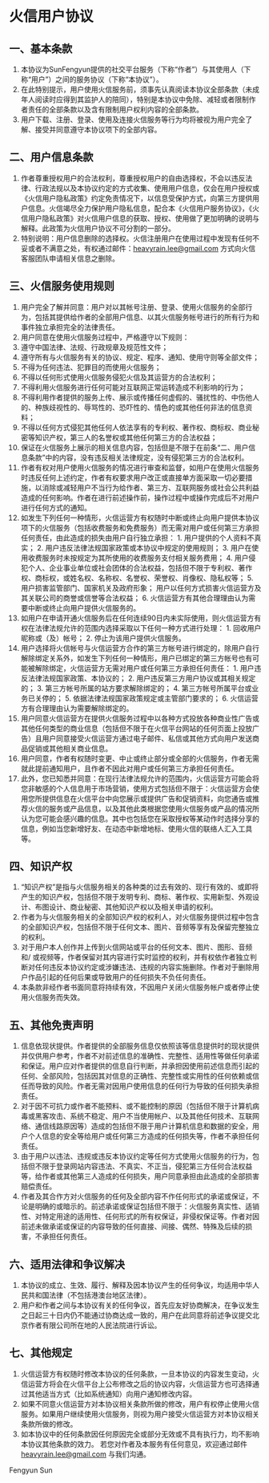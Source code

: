 # 火信用户协议

## 一、基本条款
1. 本协议为SunFengyun提供的社交平台服务（下称“作者”）与其使用人（下称“用户”）之间的服务协议（下称“本协议”）。
2. 在此特别提示，用户使用火信服务前，须事先认真阅读本协议全部条款（未成年人阅读时应得到其监护人的陪同），特别是本协议中免除、减轻或者限制作者责任的全部条款以及含有限制用户权利内容的全部条款。
3. 用户下载、注册、登录、使用及连接火信服务等行为均将被视为用户完全了解、接受并同意遵守本协议项下的全部内容。

## 二、用户信息条款
1. 作者尊重授权用户的合法权利，尊重授权用户的自由选择权，不会以违反法律、行政法规以及本协议约定的方式收集、使用用户信息，仅会在用户授权或《火信用户隐私政策》约定免责情况下，以信息受保护方式，向第三方提供用户信息。火信竭尽全力保护用户隐私信息，配合本《火信用户服务协议》，《火信用户隐私政策》对火信用户信息的获取、授权、使用做了更加明确的说明与解释。此政策为火信用户协议不可分割的一部分。
2. 特别说明：用户信息删除的选择权。火信注册用户在使用过程中发现有任何不妥或者不满意之处，有权通过邮件：heavyrain.lee@gmail.com 方式向火信客服团队申请相关信息之删除。

## 三、火信服务使用规则
1. 用户完全了解并同意：用户对以其帐号注册、登录、使用火信服务的全部行为，包括其提供给作者的全部用户信息、以其火信服务帐号进行的所有行为和事件独立承担完全的法律责任。
2. 用户同意在使用火信服务过程中，严格遵守以下规则：
  1. 遵守中国法律、法规、行政规章及规范性文件；
  2. 遵守所有与火信服务有关的协议、规定、程序、通知、使用守则等全部文件；
  3. 不得为任何违法、犯罪目的而使用火信服务；
  4. 不得以任何形式使用火信服务侵犯火信及其运营方的合法权利；
  5. 不得利用火信服务进行任何可能对互联网正常运转造成不利影响的行为；
  6. 不得利用作者提供的服务上传、展示或传播任何虚假的、骚扰性的、中伤他人的、种族歧视性的、辱骂性的、恐吓性的、情色的或其他任何非法的信息资料；
  7. 不得以任何方式侵犯其他任何人依法享有的专利权、著作权、商标权、商业秘密等知识产权，第三人的名誉权或其他任何第三方的合法权益；
  8. 保证在火信服务上展示的相关信息内容，包括但是不限于在前条“二、用户信息条款”中的内容，没有违反相关法律规定，没有侵犯第三方的合法权利。
3. 作者有权对用户使用火信服务的情况进行审查和监督，如用户在使用火信服务时违反任何上述约定，作者有权要求用户改正或直接单方面采取一切必要措施，以消除或减轻用户不当行为给作者、第三方、互联网服务或社会公共利益造成的任何影响。作者在进行前述操作前，操作过程中或操作完成后不对用户进行任何方式的通知。
  1. 如发生下列任何一种情形，火信运营方有权随时中断或终止向用户提供本协议项下的火信服务（包括收费服务和免费服务）而无需对用户或任何第三方承担任何责任，由此造成的损失由用户自行独立承担：
    1. 用户提供的个人资料不真实；
    2. 用户违反法律法规国家政策或本协议中规定的使用规则；
    3. 用户在使用收费服务时未按规定为其所使用的收费服务支付相关服务费用；
    4. 用户侵犯个人、企业事业单位或社会团体的合法权益，包括但不限于专利权、著作权、商标权，或姓名权、名称权、名誉权、荣誉权、肖像权、隐私权等；
    5. 用户损害监管部门、国家机关及政府形象；
用户以任何方式损害火信运营方及其关联公司的商誉或信誉等合法权益；
    6. 火信运营方有其他合理理由认为需要中断或终止向用户提供火信服务的。
  2. 如用户在申请开通火信服务后在任何连续90日内未实际使用，则火信运营方有权在法律法规允许的范围内选择采取以下任何一种方式进行处理：
    1. 回收用户昵称或（及）帐号；
    2. 停止为该用户提供火信服务。
  3. 用户选择将火信帐号与火信运营方合作的第三方帐号进行绑定的，除用户自行解除绑定关系外，如发生下列任何一种情形，用户已绑定的第三方帐号也有可能被解除绑定，火信运营方无需对用户或任何第三方承担任何责任：
    1. 用户违反法律法规国家政策、本协议的；
    2. 用户违反第三方用户协议或其相关规定的；
    3. 第三方帐号所属的站方要求解除绑定的；
    4. 第三方帐号所属平台或业务已关停的；
    5. 依据法律法规国家政策规定或主管部门要求的；
    6. 火信运营方有合理理由认为需要解除绑定的。
  4. 用户同意火信运营方在提供火信服务过程中以各种方式投放各种商业性广告或其他任何类型的商业信息（包括但不限于在火信平台网站的任何页面上投放广告）且用户同意接受火信运营方通过电子邮件、私信或其他方式向用户发送商品促销或其他相关商业信息。
  5. 用户同意，作者有权随时变更、中止或终止部分或全部的火信服务，作者无需就此提前通知用户，且作者不因此对用户或任何第三方承担任何责任。
  6. 此外，您已知悉并同意：在现行法律法规允许的范围内，火信运营方可能会将您非敏感的个人信息用于市场营销，使用方式包括但不限于：火信运营方会使用您所提供信息在火信平台中向您展示或提供广告和促销资料，向您通告或推荐火信的服务或产品信息，以及其他此类根据您使用火信服务或产品的情况所认为您可能会感兴趣的信息。其中也包括您在采取授权等某动作时选择分享的信息，例如当您新增好友、在动态中新增地标、使用火信的联络人汇入工具等。

## 四、知识产权
1. “知识产权”是指与火信服务相关的各种类的过去有效的、现行有效的、或即将产生的知识产权，包括但不限于发明专利、商标、著作权、实用新型、外观设计、布图设计、商业秘密、其他知识产权以及相关申请的权利。
2. 作者为与火信服务相关的全部知识产权的权利人，对火信服务提供过程中包含的全部知识产权，包括但不限于任何文本、图片、音频等享有及保留完整独立的权利。
3. 对于用户本人创作并上传到火信网站或平台的任何文本、图片、图形、音频和/ 或视频等，作者保留对其内容进行实时监控的权利，并有权依作者独立判断对任何违反本协议约定或涉嫌违法、违规的内容实施删除。作者对于删除用户作品引起的任何后果或导致用户的任何损失不负任何责任。
4. 本条款非经作者书面同意将持续有效，不因用户关闭火信服务帐户或者停止使用火信服务而失效。

## 五、其他免责声明
1. 信息依现状提供。作者提供的全部服务信息仅依照该等信息提供时的现状提供并仅供用户参考，作者不对前述信息的准确性、完整性、适用性等做任何承诺和保证。用户应对作者提供的信息自行判断，并承担因使用前述信息而引起的任何、全部风险，包括因其对信息的正确性、完整性或实用性的任何依赖或信任而导致的风险。作者无需对因用户使用信息的任何行为导致的任何损失承担责任。
2. 对于因不可抗力或作者不能预料、或不能控制的原因（包括但不限于计算机病毒或黑客攻击、系统不稳定、用户不当使用帐户、以及其他任何技术、互联网络、通信线路原因等）造成的包括但不限于用户计算机信息和数据的安全，用户个人信息的安全等给用户或任何第三方造成的任何损失等，作者不承担任何责任。
3. 由于用户以违法、违规或违反本协议约定等任何方式使用火信服务的行为，包括但不限于登录网站内容违法、不真实、不正当，侵犯第三方任何合法权益等，给作者或其他第三人造成的任何损失，用户同意承担由此造成的全部损害赔偿责任。
4. 作者及其合作方对火信服务的任何及全部内容不作任何形式的承诺或保证，不论是明确的或暗示的。前述承诺或保证包括但不限于：火信服务真实性、适销性、对特定用途的适用性、任何形式的所有权保证，非侵权保证等。作者对因前述未做承诺或保证的内容导致的任何直接、间接、偶然、特殊及后续的损害，不承担任何责任。

## 六、适用法律和争议解决
1. 本协议的成立、生效、履行、解释及因本协议产生的任何争议，均适用中华人民共和国法律（不包括港澳台地区法律）。
2. 用户和作者之间与本协议有关的任何争议，首先应友好协商解决，在争议发生之日起三十日内仍不能通过协商达成一致的，用户在此同意将前述争议提交北京作者有限公司所在地的人民法院进行诉讼。

## 七、其他规定
1. 火信运营方有权随时修改本协议的任何条款，一旦本协议的内容发生变动，火信运营方将会在火信平台上公布修改之后的协议内容，火信运营方也可选择通过其他适当方式（比如系统通知）向用户通知修改内容。
2. 如果不同意火信运营方对本协议相关条款所做的修改，用户有权停止使用火信服务。如果用户继续使用火信服务，则视为用户接受火信运营方对本协议相关条款所做的修改。
3. 如本协议中的任何条款因任何原因完全或部分无效或不具有执行力，均不影响本协议其他条款的效力。
若您对作者及本服务有任何意见，欢迎通过邮件 heavyrain.lee@gmail.com 与我们沟通。


Fengyun Sun
